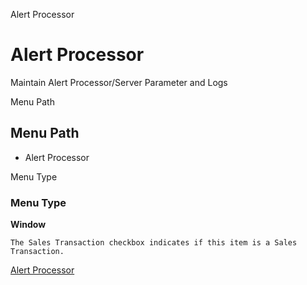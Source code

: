
Alert Processor
# Alert Processor


Maintain Alert Processor/Server Parameter and Logs

Menu Path
## Menu Path



- Alert Processor

Menu Type
### Menu Type

**Window**

```
The Sales Transaction checkbox indicates if this item is a Sales Transaction.
```

[Alert Processor](../../functional-guide/window/window-alert-processor.md)